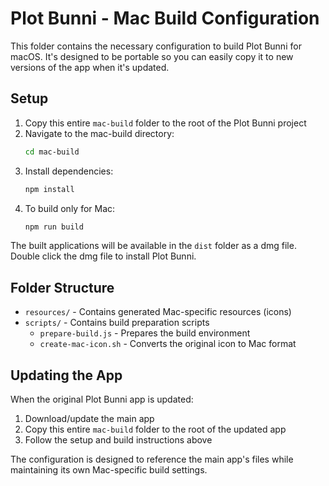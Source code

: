 # Plot Bunni - Mac Build Configuration

This folder contains the necessary configuration to build Plot Bunni for macOS. It's designed to be portable so you can easily copy it to new versions of the app when it's updated.

## Setup

1. Copy this entire `mac-build` folder to the root of the Plot Bunni project
2. Navigate to the mac-build directory:
   ```bash
   cd mac-build
   ```
3. Install dependencies:
   ```bash
   npm install
   ```
4. To build only for Mac:
   ```bash
   npm run build
   ```

The built applications will be available in the `dist` folder as a dmg file.  Double click the dmg file to install Plot Bunni.

## Folder Structure

- `resources/` - Contains generated Mac-specific resources (icons)
- `scripts/` - Contains build preparation scripts
  - `prepare-build.js` - Prepares the build environment
  - `create-mac-icon.sh` - Converts the original icon to Mac format

## Updating the App

When the original Plot Bunni app is updated:

1. Download/update the main app
2. Copy this entire `mac-build` folder to the root of the updated app
3. Follow the setup and build instructions above

The configuration is designed to reference the main app's files while maintaining its own Mac-specific build settings.
